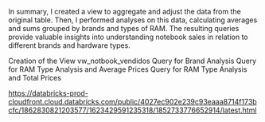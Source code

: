 In summary, I created a view to aggregate and adjust the data from the original table. Then, I performed analyses on this data, calculating averages and sums grouped by brands and types of RAM. The resulting queries provide valuable insights into understanding notebook sales in relation to different brands and hardware types.

Creation of the View vw_notbook_vendidos
Query for Brand Analysis
Query for RAM Type Analysis and Average Prices
Query for RAM Type Analysis and Total Prices

https://databricks-prod-cloudfront.cloud.databricks.com/public/4027ec902e239c93eaaa8714f173bcfc/1862830821203577/1623429591235318/1852733776652914/latest.html
